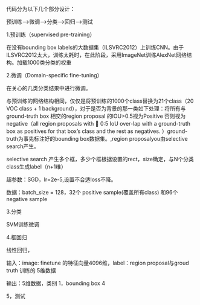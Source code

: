 代码分为以下几个部分设计：

预训练——&gt;微调——&gt;分类——&gt;回归——&gt;测试

1.预训练（supervised pre-training）

在没有bounding box labels的大数据集（ILSVRC2012）上训练CNN。由于ILSVRC2012太大，训练太耗时，在此阶段，采用ImageNet训练AlexNet网络结构。加载1000类分类的权重

2.微调（Domain-specific fine-tuning）

在关心的几类分类结果中进行微调。

与预训练的网络结构相同，仅仅是将预训练的1000个class替换为21个class（20 VOC class + 1 background），对于是否为背景的那一类如下处理：将所有与ground-truth box 相交的region proposal 的IOU&gt;0.5视为Positive 否则视为negative（all region proposals with  0:5 IoU over-lap with a ground-truth box as positives for that box’s class and the rest as negatives. ）ground-truth为事先标注好的bounding box数据集。,region proposalyou由selective search产生。

selective search 产生多个框，多少个框根据设置的rect，size确定，与N个分类class生成label（n+1维）

超参数：SGD，lr=2e-5,设置不合适loss不降。

数据：batch\_size = 128，32个 positive sample\(覆盖所有class\) 和96个  negative sample

3.分类

SVM训练微调

4.框回归

线性回归，

输入：image: finetune 的特征向量4096维，label：region proposal与groud truth 训练的 5维数据

输出：5维数据，类别 1，bounding box 4

5，测试

